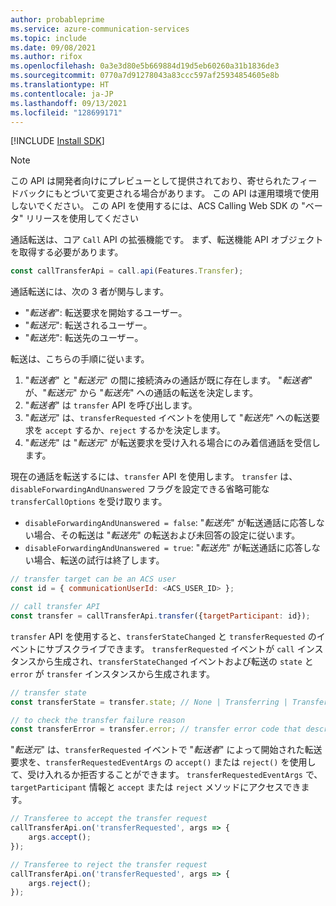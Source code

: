 ```yaml
---
author: probableprime
ms.service: azure-communication-services
ms.topic: include
ms.date: 09/08/2021
ms.author: rifox
ms.openlocfilehash: 0a3e3d80e5b669884d19d5eb60260a31b1836de3
ms.sourcegitcommit: 0770a7d91278043a83ccc597af25934854605e8b
ms.translationtype: HT
ms.contentlocale: ja-JP
ms.lasthandoff: 09/13/2021
ms.locfileid: "128699171"
---
```

[!INCLUDE [Install SDK](../install-sdk/install-sdk-web.md)]

> [!NOTE]
> この API は開発者向けにプレビューとして提供されており、寄せられたフィードバックにもとづいて変更される場合があります。 この API は運用環境で使用しないでください。 この API を使用するには、ACS Calling Web SDK の "ベータ" リリースを使用してください

通話転送は、コア `Call` API の拡張機能です。 まず、転送機能 API オブジェクトを取得する必要があります。

```js
const callTransferApi = call.api(Features.Transfer);
```

通話転送には、次の 3 者が関与します。

- "*転送者*": 転送要求を開始するユーザー。
- "*転送元*": 転送されるユーザー。
- "*転送先*": 転送先のユーザー。

転送は、こちらの手順に従います。

1. "*転送者*" と "*転送元*" の間に接続済みの通話が既に存在します。 "*転送者*" が、"*転送元*" から "*転送先*" への通話の転送を決定します。
1. "*転送者*" は `transfer` API を呼び出します。
1. "*転送元*" は、`transferRequested` イベントを使用して "*転送先*" への転送要求を `accept` するか、`reject` するかを決定します。
1. "*転送先*" は "*転送元*" が転送要求を受け入れる場合にのみ着信通話を受信します。

現在の通話を転送するには、`transfer` API を使用します。 `transfer` は、`disableForwardingAndUnanswered` フラグを設定できる省略可能な `transferCallOptions` を受け取ります。

- `disableForwardingAndUnanswered = false`: "*転送先*" が転送通話に応答しない場合、その転送は "*転送先*" の転送および未回答の設定に従います。
- `disableForwardingAndUnanswered = true`: "*転送先*" が転送通話に応答しない場合、転送の試行は終了します。

```js
// transfer target can be an ACS user
const id = { communicationUserId: <ACS_USER_ID> };
```

```js
// call transfer API
const transfer = callTransferApi.transfer({targetParticipant: id});
```

`transfer` API を使用すると、`transferStateChanged` と `transferRequested` のイベントにサブスクライブできます。 `transferRequested` イベントが `call` インスタンスから生成され、`transferStateChanged` イベントおよび転送の `state` と `error` が `transfer` インスタンスから生成されます。

```js
// transfer state
const transferState = transfer.state; // None | Transferring | Transferred | Failed

// to check the transfer failure reason
const transferError = transfer.error; // transfer error code that describes the failure if a transfer request failed
```

"*転送元*" は、`transferRequested` イベントで "*転送者*" によって開始された転送要求を、`transferRequestedEventArgs` の `accept()` または `reject()` を使用して、受け入れるか拒否することができます。 `transferRequestedEventArgs` で、`targetParticipant` 情報と `accept` または `reject` メソッドにアクセスできます。

```js
// Transferee to accept the transfer request
callTransferApi.on('transferRequested', args => {
    args.accept();
});

// Transferee to reject the transfer request
callTransferApi.on('transferRequested', args => {
    args.reject();
});
```